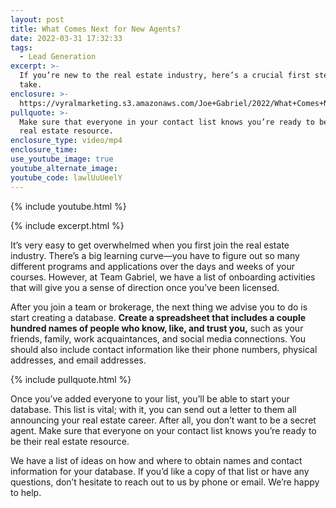 ```yaml
---
layout: post
title: What Comes Next for New Agents?
date: 2022-03-31 17:32:33
tags:
  - Lead Generation
excerpt: >-
  If you’re new to the real estate industry, here’s a crucial first step to
  take.
enclosure: >-
  https://vyralmarketing.s3.amazonaws.com/Joe+Gabriel/2022/What+Comes+Next+for+New+Agents_.mp4
pullquote: >-
  Make sure that everyone in your contact list knows you’re ready to be their
  real estate resource.
enclosure_type: video/mp4
enclosure_time:
use_youtube_image: true
youtube_alternate_image:
youtube_code: lawlUuUeelY
---
```

{% include youtube.html %}

{% include excerpt.html %}

It’s very easy to get overwhelmed when you first join the real estate industry. There’s a big learning curve—you have to figure out so many different programs and applications over the days and weeks of your courses. However, at Team Gabriel, we have a list of onboarding activities that will give you a sense of direction once you’ve been licensed.

After you join a team or brokerage, the next thing we advise you to do is start creating a database. **Create a spreadsheet that includes a couple hundred names of people who know, like, and trust you,** such as your friends, family, work acquaintances, and social media connections. You should also include contact information like their phone numbers, physical addresses, and email addresses.

{% include pullquote.html %}

Once you’ve added everyone to your list, you’ll be able to start your database. This list is vital; with it, you can send out a letter to them all announcing your real estate career. After all, you don’t want to be a secret agent. Make sure that everyone on your contact list knows you’re ready to be their real estate resource.

We have a list of ideas on how and where to obtain names and contact information for your database. If you’d like a copy of that list or have any questions, don’t hesitate to reach out to us by phone or email. We’re happy to help.
